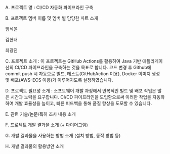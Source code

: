 A.	프로젝트 명 : CI/CD 자동화 파이프라인 구축 

B.	프로젝트 멤버 이름 및 멤버 별 담당한 파트 소개

임석윤

김현태

최광진

C.	프로젝트 소개 : 이 프로젝트는 GitHub Actions를 활용하여 Java 기반 애플리케이션의 CI/CD 파이프라인을 구축하는 것을 목표로 합니다. 코드 변경 후 Github에 commit push  시 자동으로 빌드, 테스트(GitHubAction 이용), Docker 이미지 생성 및 배포(AWS-ECS 이용)가 이루어지도록 설정하였습니다.

D.	프로젝트 필요성 소개 : 소프트웨어 개발 과정에서 반복적인 빌드 및 배포 작업은 많은 시간과 노력을 요구합니다. CI/CD 파이프라인을 도입함으로써 이러한 작업을 자동화하여 개발 효율성을 높이고, 빠른 피드백을 통해 품질 향상을 도모할 수 있습니다.

E.	관련 기술/논문/특허 조사 내용 소개

F.	프로젝트 개발 결과물 소개 (+ 다이어그램)

G.	개발 결과물을 사용하는 방법 소개 (설치 방법, 동작 방법 등)

H.	개발 결과물의 활용방안 소개
